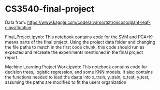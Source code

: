 # CS3540-final-project

Data from: https://www.kaggle.com/code/alvaroortiztroncoso/plant-leaf-classification


Final_Project.ipynb: This notebook contains code for the SVM and PCA+K-means parts of the final project. Using the project data folder and changing the file paths to match in the first code chunk, this code should run as expected and recreate the experiments mentioned in the final project report.

Machine Learning Project Work.ipynb: This notebook contains code for decision trees, logistic regression, and some KNN models. It also contains the functions needed to load the daata into x_train, y_train, x_test, y_test, assuming the paths are modified to fit the users organization.

